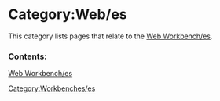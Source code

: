 # Category:Web/es
This category lists pages that relate to the [Web Workbench/es](Web_Workbench/es.md).

### Contents:

[Web Workbench/es](Web_Workbench/es.md)

[Category:Workbenches/es](Category:Workbenches/es.md)
